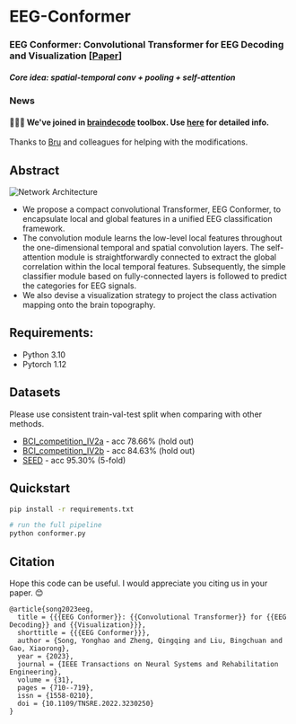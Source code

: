 # EEG-Conformer

### EEG Conformer: Convolutional Transformer for EEG Decoding and Visualization [[Paper](https://ieeexplore.ieee.org/document/9991178)]
##### Core idea: spatial-temporal conv + pooling + self-attention

### News
#### 🎉🎉🎉 We've joined in [braindecode](https://braindecode.org/stable/index.html) toolbox. Use [**here**](https://braindecode.org/stable/generated/braindecode.models.EEGConformer.html) for detailed info.


Thanks to [Bru](https://github.com/bruAristimunha) and colleagues for helping with the modifications.

## Abstract
![Network Architecture](/visualization/Fig1.png)

- We propose a compact convolutional Transformer, EEG Conformer, to encapsulate local and global features in a unified EEG classification framework.  
- The convolution module learns the low-level local features throughout the one-dimensional temporal and spatial convolution layers. The self-attention module is straightforwardly connected to extract the global correlation within the local temporal features. Subsequently, the simple classifier module based on fully-connected layers is followed to predict the categories for EEG signals. 
- We also devise a visualization strategy to project the class activation mapping onto the brain topography.


## Requirements:
- Python 3.10
- Pytorch 1.12


## Datasets
Please use consistent train-val-test split when comparing with other methods.
- [BCI_competition_IV2a](https://www.bbci.de/competition/iv/) - acc 78.66% (hold out)
- [BCI_competition_IV2b](https://www.bbci.de/competition/iv/) - acc 84.63% (hold out)
- [SEED](https://bcmi.sjtu.edu.cn/home/seed/seed.html) - acc 95.30% (5-fold)

## Quickstart


```sh
pip install -r requirements.txt

# run the full pipeline
python conformer.py

```


## Citation
Hope this code can be useful. I would appreciate you citing us in your paper. 😊
```
@article{song2023eeg,
  title = {{{EEG Conformer}}: {{Convolutional Transformer}} for {{EEG Decoding}} and {{Visualization}}},
  shorttitle = {{{EEG Conformer}}},
  author = {Song, Yonghao and Zheng, Qingqing and Liu, Bingchuan and Gao, Xiaorong},
  year = {2023},
  journal = {IEEE Transactions on Neural Systems and Rehabilitation Engineering},
  volume = {31},
  pages = {710--719},
  issn = {1558-0210},
  doi = {10.1109/TNSRE.2022.3230250}
}
``` 

